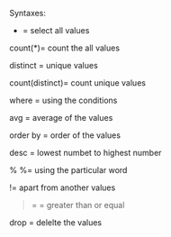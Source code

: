 Syntaxes:

* = select all values

count(*)= count the all values

distinct = unique values

count(distinct)= count unique values

where = using the conditions

avg = average of the values

order by = order of the values

desc = lowest numbet to highest number

% %= using the particular word 

!= apart from another values

>= = greater than or equal

drop = delelte the values
